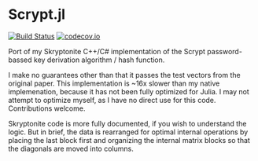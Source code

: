 # Scrypt.jl

[![Build Status](https://travis-ci.org/BioTurboNick/Scrypt.jl.svg?branch=master)](https://travis-ci.org/BioTurboNick/Scrypt.jl)
[![codecov.io](https://codecov.io/github/BioTurboNick/Scrypt.jl/coverage.svg?branch=master)](https://codecov.io/github/BioTurboNick/Scrypt.jl?branch=master)

Port of my Skryptonite C++/C# implementation of the Scrypt password-bassed key derivation algorithm / hash function.

I make no guarantees other than that it passes the test vectors from the original paper. This implementation is ~16x slower than my native implemenation, because it has not been fully optimized for Julia. I may not attempt to optimize myself, as I have no direct use for this code. Contributions welcome.

Skryptonite code is more fully documented, if you wish to understand the logic. But in brief, the data is rearranged for optimal internal operations by placing the last block first and organizing the internal matrix blocks so that the diagonals are moved into columns.
